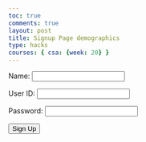 ```yaml
---
toc: true
comments: true
layout: post
title: Signup Page demographics
type: hacks
courses: { csa: {week: 20} }
---
```


<div id="signup">
  <p><label>
      Name:
      <input type="text" name="name" id="name" required>
  </label></p>
  <p><label>
      User ID:
      <input type="text" name="uid" id="uid" required>
  </label></p>
  <p><label>
      Password:
      <input type="password" name="password" id="password" required>
  </label></p>
  <p>
      <button class="button" type="submit" onclick="signup()" >Sign Up</button>
  </p>
</div>
<script>
  function signup() {
       var name = document.getElementById('name').value;
       var uid = document.getElementById('uid').value;
       var password = document.getElementById('password').value;
       var requestBody = {
           name: name,
           uid: uid,
           password: password
       };
       fetch('http://localhost:8086/api/users/create', { //use your own port
           method: 'POST',
           headers: {
               'Content-Type': 'application/json',
           },
           body: JSON.stringify(requestBody),
       })
       .then(response => response.json())
       .then(data => {
           console.log('Sign Up successful:', data);
           window.location.href = "http://127.0.0.1:4100/student/2024/01/31/game.html";
       })
       .catch(error => {
           console.error('Error:', error);
       });
   }
</script>